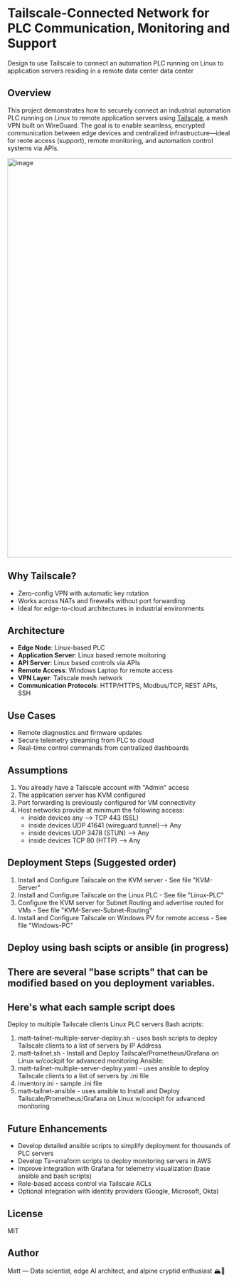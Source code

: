 # Tailscale-Connected Network for PLC Communication, Monitoring and Support 
Design to use Tailscale to connect an automation PLC running on Linux to application servers residing in a remote data center data center

## Overview
This project demonstrates how to securely connect an industrial automation PLC running on Linux to remote application servers using [Tailscale](https://tailscale.com/), a mesh VPN built on WireGuard. The goal is to enable seamless, encrypted communication between edge devices and centralized infrastructure—ideal for reote access (support), remote monitoring, and automation control systems via APIs.

<img width="2007" height="897" alt="image" src="https://github.com/user-attachments/assets/7254cad8-fdb8-4270-8193-af14b1fd7526" />

## Why Tailscale?
- Zero-config VPN with automatic key rotation
- Works across NATs and firewalls without port forwarding
- Ideal for edge-to-cloud architectures in industrial environments

## Architecture
- **Edge Node**: Linux-based PLC
- **Application Server**: Linux based remote moitoring
- **API Server**: Linux based controls via APIs
- **Remote Access**: Windows Laptop for remote access
- **VPN Layer**: Tailscale mesh network
- **Communication Protocols**: HTTP/HTTPS, Modbus/TCP, REST APIs, SSH

## Use Cases
- Remote diagnostics and firmware updates
- Secure telemetry streaming from PLC to cloud
- Real-time control commands from centralized dashboards

## Assumptions
1) You already have a Tailscale account with "Admin" access
2) The application server has KVM configured
3) Port forwarding is previously configured for VM connectivity
4) Host networks provide at minimum the following access:
   - inside devices any --> TCP 443 (SSL)
   - inside devices UDP 41641 (wireguard tunnel)--> Any
   - inside devices UDP 3478 (STUN) --> Any
   - inside devices TCP 80 (HTTP) --> Any

## Deployment Steps (Suggested order)
1) Install and Configure Tailscale on the KVM server - See file "KVM-Server" 
2) Install and Configure Tailscale on the Linux PLC - See file "Linux-PLC" 
3) Configure the KVM server for Subnet Routing and advertise routed for VMs - See file "KVM-Server-Subnet-Routing" 
4) Install and Configure Tailscale on Windows PV for remote access - See file "Windows-PC"

## Deploy using bash scipts or ansible (in progress)
## There are several "base scripts" that can be modified based on you deployment variables.
## Here's what each sample script does
Deploy to multiple Tailscale clients Linux PLC servers 
Bash acripts:
1) matt-tailnet-multiple-server-deploy.sh - uses bash scripts to deploy Tailscale clients to a list of servers by IP Address
2) matt-tailnet.sh - Install and Deploy Tailscale/Prometheus/Grafana on Linux w/cockpit for advanced monitoring
Ansible:
1) matt-tailnet-multiple-server-deploy.yaml - uses ansible to deploy Tailscale clients to a list of servers by .ini file
2) inventory.ini - sample .ini file
3) matt-tailnet-ansible - uses ansible to Install and Deploy Tailscale/Prometheus/Grafana on Linux w/cockpit for advanced monitoring
 
## Future Enhancements
- Develop detailed ansible scripts to simplify deployment for thousands of PLC servers
- Develop Ta=erraform scripts to deploy monitoring servers in AWS
- Improve integration with Grafana for telemetry visualization (base ansible and bash scripts)
- Role-based access control via Tailscale ACLs
- Optional integration with identity providers (Google, Microsoft, Okta)

## License
MIT

## Author
Matt — Data scientist, edge AI architect, and alpine cryptid enthusiast 🏔️👣
